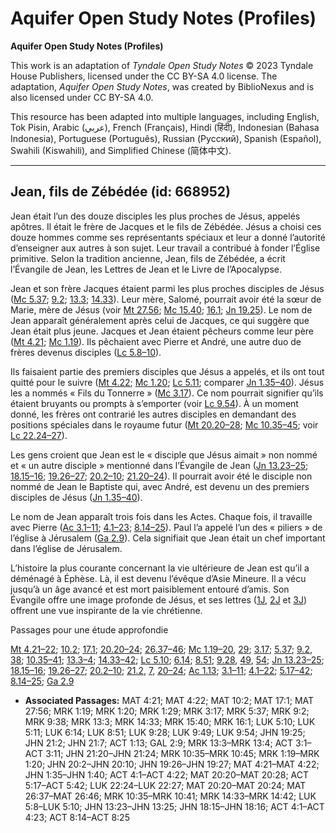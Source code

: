 # Aquifer Open Study Notes (Profiles)

**Aquifer Open Study Notes (Profiles)**

This work is an adaptation of *Tyndale Open Study Notes* © 2023 Tyndale House Publishers, licensed under the CC BY\-SA 4\.0 license. The adaptation, *Aquifer Open Study Notes*, was created by BiblioNexus and is also licensed under CC BY\-SA 4\.0\.

This resource has been adapted into multiple languages, including English, Tok Pisin, Arabic (عربي), French (Français), Hindi (हिंदी), Indonesian (Bahasa Indonesia), Portuguese (Português), Russian (Русский), Spanish (Español), Swahili (Kiswahili), and Simplified Chinese (简体中文).



--------------------------------

## Jean, fils de Zébédée (id: 668952)

Jean était l’un des douze disciples les plus proches de Jésus, appelés apôtres. Il était le frère de Jacques et le fils de Zébédée. Jésus a choisi ces douze hommes comme ses représentants spéciaux et leur a donné l’autorité d’enseigner aux autres à son sujet. Leur travail a contribué à fonder l’Église primitive. Selon la tradition ancienne, Jean, fils de Zébédée, a écrit l’Évangile de Jean, les Lettres de Jean et le Livre de l’Apocalypse.

Jean et son frère Jacques étaient parmi les plus proches disciples de Jésus ([Mc 5\.37](https://ref.ly/Mark5:37); [9\.2](https://ref.ly/Mark9:2); [13\.3](https://ref.ly/Mark13:3); [14\.33](https://ref.ly/Mark14:33)). Leur mère, Salomé, pourrait avoir été la sœur de Marie, mère de Jésus (voir [Mt 27\.56](https://ref.ly/Matt27:56); [Mc 15\.40](https://ref.ly/Mark15:40); [16\.1](https://ref.ly/Mark16:1); [Jn 19\.25](https://ref.ly/John19:25)). Le nom de Jean apparaît généralement après celui de Jacques, ce qui suggère que Jean était plus jeune. Jacques et Jean étaient pêcheurs comme leur père ([Mt 4\.21](https://ref.ly/Matt4:21); [Mc 1\.19](https://ref.ly/Mark1:19)). Ils pêchaient avec Pierre et André, une autre duo de frères devenus disciples ([Lc 5\.8–10](https://ref.ly/Luke5:8-Luke5:10)).

Ils faisaient partie des premiers disciples que Jésus a appelés, et ils ont tout quitté pour le suivre ([Mt 4\.22](https://ref.ly/Matt4:22); [Mc 1\.20](https://ref.ly/Mark1:20); [Lc 5\.11](https://ref.ly/Luke5:11); comparer [Jn 1\.35–40](https://ref.ly/John1:35-John1:40)). Jésus les a nommés « Fils du Tonnerre » ([Mc 3\.17](https://ref.ly/Mark3:17)). Ce nom pourrait signifier qu’ils étaient bruyants ou prompts à s’emporter (voir [Lc 9\.54](https://ref.ly/Luke9:54)). À un moment donné, les frères ont contrarié les autres disciples en demandant des positions spéciales dans le royaume futur ([Mt 20\.20–28](https://ref.ly/Matt20:20-Matt20:28); [Mc 10\.35–45](https://ref.ly/Mark10:35-Mark10:45); voir [Lc 22\.24–27](https://ref.ly/Luke22:24-Luke22:27)).

Les gens croient que Jean est le « disciple que Jésus aimait » non nommé et « un autre disciple » mentionné dans l’Évangile de Jean ([Jn 13\.23–25](https://ref.ly/John13:23-John13:25); [18\.15–16](https://ref.ly/John18:15-John18:16); [19\.26–27](https://ref.ly/John19:26-John19:27); [20\.2–10](https://ref.ly/John20:2-John20:10); [21\.20–24](https://ref.ly/John21:20-John21:24)). Il pourrait avoir été le disciple non nommé de Jean le Baptiste qui, avec André, est devenu un des premiers disciples de Jésus ([Jn 1\.35–40](https://ref.ly/John1:35-John1:40)).

Le nom de Jean apparaît trois fois dans les Actes. Chaque fois, il travaille avec Pierre ([Ac 3\.1–11](https://ref.ly/Acts3:1-Acts3:11); [4\.1–23](https://ref.ly/Acts4:1-Acts4:23); [8\.14–25](https://ref.ly/Acts8:14-Acts8:25)). Paul l’a appelé l’un des « piliers » de l’église à Jérusalem ([Ga 2\.9](https://ref.ly/Gal2:9)). Cela signifiait que Jean était un chef important dans l’église de Jérusalem.

L’histoire la plus courante concernant la vie ultérieure de Jean est qu’il a déménagé à Éphèse. Là, il est devenu l’évêque d’Asie Mineure. Il a vécu jusqu’à un âge avancé et est mort paisiblement entouré d’amis. Son Évangile offre une image profonde de Jésus, et ses lettres ([1J](https://ref.ly/1John1:1-1John5:21), [2J](https://ref.ly/2John1:1-2John1:13) et [3J](https://ref.ly/3John1:1-3John1:14)) offrent une vue inspirante de la vie chrétienne.

Passages pour une étude approfondie

[Mt 4\.21–22](https://ref.ly/Matt4:21-Matt4:22); [10\.2](https://ref.ly/Matt10:2); [17\.1](https://ref.ly/Matt17:1); [20\.20–24](https://ref.ly/Matt20:20-Matt20:24); [26\.37–46](https://ref.ly/Matt26:37-Matt26:46); [Mc 1\.19–20](https://ref.ly/Mark1:19-Mark1:20), [29](https://ref.ly/Mark1:29); [3\.17](https://ref.ly/Mark3:17); [5\.37](https://ref.ly/Mark5:37); [9\.2](https://ref.ly/Mark9:2), [38](https://ref.ly/Mark9:38); [10\.35–41](https://ref.ly/Mark10:35-Mark10:41); [13\.3–4](https://ref.ly/Mark13:3-Mark13:4); [14\.33–42](https://ref.ly/Mark14:33-Mark14:42); [Lc 5\.10](https://ref.ly/Luke5:10); [6\.14](https://ref.ly/Luke6:14); [8\.51](https://ref.ly/Luke8:51); [9\.28](https://ref.ly/Luke9:28), [49](https://ref.ly/Luke9:49), [54](https://ref.ly/Luke9:54); [Jn 13\.23–25](https://ref.ly/John13:23-John13:25); [18\.15–16](https://ref.ly/John18:15-John18:16); [19\.26–27](https://ref.ly/John19:26-John19:27); [20\.2–10](https://ref.ly/John20:2-John20:10); [21\.2](https://ref.ly/John21:2), [7](https://ref.ly/John21:7), [20–24](https://ref.ly/John21:20-John21:24); [Ac 1\.13](https://ref.ly/Acts1:13); [3\.1–11](https://ref.ly/Acts3:1-Acts3:11); [4\.1–22](https://ref.ly/Acts4:1-Acts4:22); [5\.17–42](https://ref.ly/Acts5:17-Acts5:42); [8\.14–25](https://ref.ly/Acts8:14-Acts8:25); [Ga 2\.9](https://ref.ly/Gal2:9)

* **Associated Passages:** MAT 4:21; MAT 4:22; MAT 10:2; MAT 17:1; MAT 27:56; MRK 1:19; MRK 1:20; MRK 1:29; MRK 3:17; MRK 5:37; MRK 9:2; MRK 9:38; MRK 13:3; MRK 14:33; MRK 15:40; MRK 16:1; LUK 5:10; LUK 5:11; LUK 6:14; LUK 8:51; LUK 9:28; LUK 9:49; LUK 9:54; JHN 19:25; JHN 21:2; JHN 21:7; ACT 1:13; GAL 2:9; MRK 13:3–MRK 13:4; ACT 3:1–ACT 3:11; JHN 21:20–JHN 21:24; MRK 10:35–MRK 10:45; MRK 1:19–MRK 1:20; JHN 20:2–JHN 20:10; JHN 19:26–JHN 19:27; MAT 4:21–MAT 4:22; JHN 1:35–JHN 1:40; ACT 4:1–ACT 4:22; MAT 20:20–MAT 20:28; ACT 5:17–ACT 5:42; LUK 22:24–LUK 22:27; MAT 20:20–MAT 20:24; MAT 26:37–MAT 26:46; MRK 10:35–MRK 10:41; MRK 14:33–MRK 14:42; LUK 5:8–LUK 5:10; JHN 13:23–JHN 13:25; JHN 18:15–JHN 18:16; ACT 4:1–ACT 4:23; ACT 8:14–ACT 8:25

